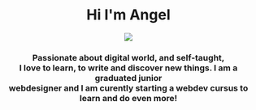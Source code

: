 <h1 align="center">Hi I'm Angel</h1>

<!-- Intro -->

<p style="margin: 15px;" align="center">
    <img src="https://readme-typing-svg.herokuapp.com?duration=2000&color=EBD41B&center=true&vCenter=true&lines=developer+fullstack;coffee+addict;vuejs+for+life">
    <h3 align="center">Passionate about digital world, and self-taught,<br>
    I love to learn, to write and discover new things. I am a graduated junior<br>
    webdesigner and I am curently starting a webdev cursus to learn and do even more! 
</h3>
</p>
